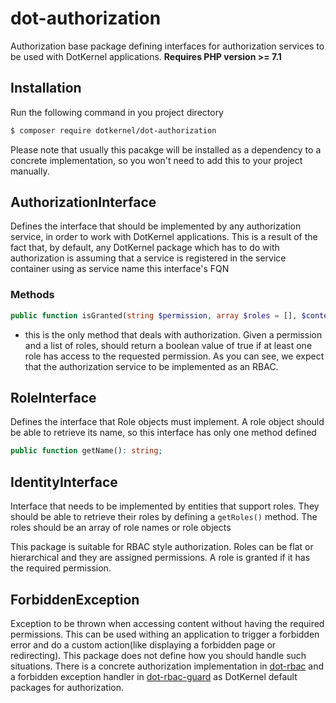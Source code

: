 # dot-authorization

Authorization base package defining interfaces for authorization services to be used with DotKernel applications.
**Requires PHP version >= 7.1**

## Installation

Run the following command in you project directory
```bash
$ composer require dotkernel/dot-authorization
```

Please note that usually this pacakge will be installed as a dependency to a concrete implementation, so you won't need to add this to your project manually.

## AuthorizationInterface

Defines the interface that should be implemented by any authorization service, in order to work with DotKernel applications. This is a result of the fact that, by default, any DotKernel package which has to do with authorization is assuming that a service is registered in the service container using as service name this interface's FQN

### Methods
```php
public function isGranted(string $permission, array $roles = [], $context = null): bool;
```
* this is the only method that deals with authorization. Given a permission and a list of roles, should return a boolean value of true if at least one role has access to the requested permission. As you can see, we expect that the authorization service to be implemented as an RBAC.

## RoleInterface

Defines the interface that Role objects must implement. A role object should be able to retrieve its name, so this interface has only one method defined
```php
public function getName(): string;
```

## IdentityInterface

Interface that needs to be implemented by entities that support roles. They should be able to retrieve their roles by defining a `getRoles()` method.
The roles should be an array of role names or role objects

This package is suitable for RBAC style authorization. Roles can be flat or hierarchical and they are assigned permissions.
A role is granted if it has the required permission.

## ForbiddenException

Exception to be thrown when accessing content without having the required permissions. This can be used withing an application to trigger a forbidden error and do a custom action(like displaying a forbidden page or redirecting). This package does not define how you should handle such situations. There is a concrete authorization implementation in [dot-rbac](https://github.com/dotkernel/dot-rbac) and a forbidden exception handler in [dot-rbac-guard](https://github.com/dotkernel/dot-rbac-guard) as DotKernel default packages for authorization.
